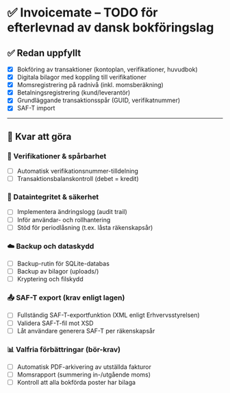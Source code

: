 
# ✅ Invoicemate – TODO för efterlevnad av dansk bokföringslag

## ✅ Redan uppfyllt
- [x] Bokföring av transaktioner (kontoplan, verifikationer, huvudbok)
- [x] Digitala bilagor med koppling till verifikationer
- [x] Momsregistrering på radnivå (inkl. momsberäkning)
- [x] Betalningsregistrering (kund/leverantör)
- [x] Grundläggande transaktionsspår (GUID, verifikatnummer)
- [x] SAF-T import

---

## 🧩 Kvar att göra

### 📄 Verifikationer & spårbarhet
- [ ] Automatisk verifikationsnummer-tilldelning
- [ ] Transaktionsbalanskontroll (debet = kredit)

### 🔐 Dataintegritet & säkerhet
- [ ] Implementera ändringslogg (audit trail)
- [ ] Inför användar- och rollhantering
- [ ] Stöd för periodlåsning (t.ex. låsta räkenskapsår)

### ☁️ Backup och dataskydd
- [ ] Backup-rutin för SQLite-databas
- [ ] Backup av bilagor (uploads/)
- [ ] Kryptering och filskydd

### 📤 SAF-T export (krav enligt lagen)
- [ ] Fullständig SAF-T-exportfunktion (XML enligt Erhvervsstyrelsen)
- [ ] Validera SAF-T-fil mot XSD
- [ ] Låt användare generera SAF-T per räkenskapsår

### 📊 Valfria förbättringar (bör-krav)
- [ ] Automatisk PDF-arkivering av utställda fakturor
- [ ] Momsrapport (summering in-/utgående moms)
- [ ] Kontroll att alla bokförda poster har bilaga
